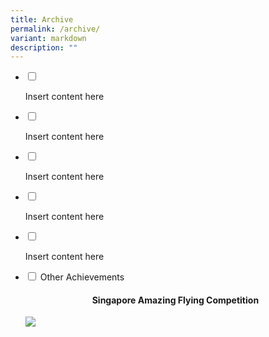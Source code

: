 ```yaml
---
title: Archive
permalink: /archive/
variant: markdown
description: ""
---
```

<ul class="jekyllcodex_accordion">  
  
<li><input type="checkbox" id="accordion1">  
<label for="accordion1"> </label><div>  
<p>Insert content here</p>  
</div></li>  
  
<li><input type="checkbox" id="accordion2">  
<label for="accordion2"> </label><div>  
<p>Insert content here</p>  
</div></li>  
  
<li><input type="checkbox" id="accordion3">  
<label for="accordion3"> </label><div>  
<p>Insert content here</p>  
</div></li>  
	
<li><input type="checkbox" id="accordion4">  
<label for="accordion4"> </label><div>  
<p>Insert content here</p>  
</div></li>  
  
<li><input type="checkbox" id="accordion5">  
<label for="accordion5"> </label><div>  
<p>Insert content here</p>  
</div></li>  
  
<li><input type="checkbox" id="accordion6">  
<label for="accordion6">Other Achievements</label><div>  
	<p></p><h4 align="center"> Singapore Amazing Flying Competition</h4>
	<a href="”https://www.facebook.com/moesingapore/posts/10160815518087004”"><img src="”/images/Singapore%20Amazing%20Flying%20Machine%20Competition%202021.jpg”"></a>
<p></p>  
</div></li>  
  
</ul>